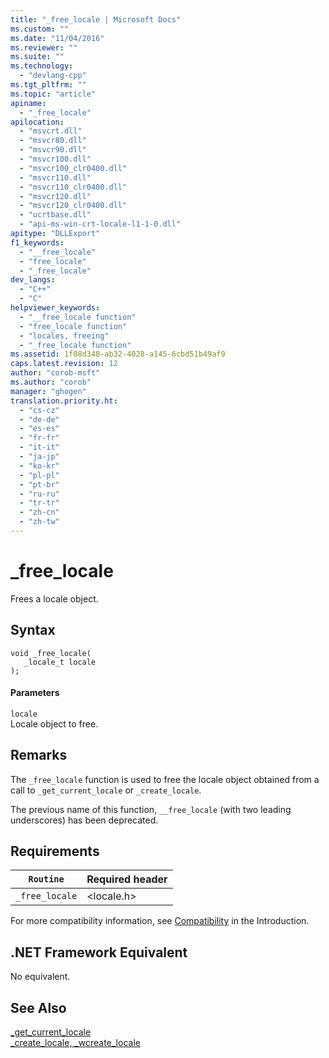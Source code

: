 ```yaml
---
title: "_free_locale | Microsoft Docs"
ms.custom: ""
ms.date: "11/04/2016"
ms.reviewer: ""
ms.suite: ""
ms.technology: 
  - "devlang-cpp"
ms.tgt_pltfrm: ""
ms.topic: "article"
apiname: 
  - "_free_locale"
apilocation: 
  - "msvcrt.dll"
  - "msvcr80.dll"
  - "msvcr90.dll"
  - "msvcr100.dll"
  - "msvcr100_clr0400.dll"
  - "msvcr110.dll"
  - "msvcr110_clr0400.dll"
  - "msvcr120.dll"
  - "msvcr120_clr0400.dll"
  - "ucrtbase.dll"
  - "api-ms-win-crt-locale-l1-1-0.dll"
apitype: "DLLExport"
f1_keywords: 
  - "__free_locale"
  - "free_locale"
  - "_free_locale"
dev_langs: 
  - "C++"
  - "C"
helpviewer_keywords: 
  - "__free_locale function"
  - "free_locale function"
  - "locales, freeing"
  - "_free_locale function"
ms.assetid: 1f08d348-ab32-4028-a145-6cbd51b49af9
caps.latest.revision: 12
author: "corob-msft"
ms.author: "corob"
manager: "ghogen"
translation.priority.ht: 
  - "cs-cz"
  - "de-de"
  - "es-es"
  - "fr-fr"
  - "it-it"
  - "ja-jp"
  - "ko-kr"
  - "pl-pl"
  - "pt-br"
  - "ru-ru"
  - "tr-tr"
  - "zh-cn"
  - "zh-tw"
---
```

# _free_locale
Frees a locale object.  
  
## Syntax  
  
```  
void _free_locale(  
   _locale_t locale  
);  
```  
  
#### Parameters  
 `locale`  
 Locale object to free.  
  
## Remarks  
 The `_free_locale` function is used to free the locale object obtained from a call to `_get_current_locale` or `_create_locale`.  
  
 The previous name of this function, `__free_locale` (with two leading underscores) has been deprecated.  
  
## Requirements  
  
|`Routine`|Required header|  
|---------------|---------------------|  
|`_free_locale`|\<locale.h>|  
  
 For more compatibility information, see [Compatibility](../../c-runtime-library/compatibility.md) in the Introduction.  
  
## .NET Framework Equivalent  
 No equivalent.  
  
## See Also  
 [_get_current_locale](../../c-runtime-library/reference/get-current-locale.md)   
 [_create_locale, _wcreate_locale](../../c-runtime-library/reference/create-locale-wcreate-locale.md)
